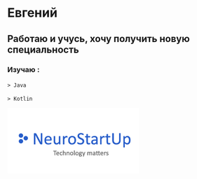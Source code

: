 # Евгений

## Работаю и учусь, хочу получить новую специальность
### Изучаю :

`> Java`
> 
`> Kotlin`


![logo](img/logo.png)
